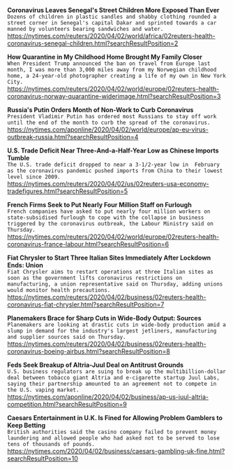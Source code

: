 **Coronavirus Leaves Senegal's Street Children More Exposed Than Ever**\
`Dozens of children in plastic sandles and shabby clothing rounded a street corner in Senegal's capital Dakar and sprinted towards a car manned by volunteers bearing sandwiches and water. `\
https://nytimes.com/reuters/2020/04/02/world/africa/02reuters-health-coronavirus-senegal-children.html?searchResultPosition=2

**How Quarantine in My Childhood Home Brought My Family Closer**\
`When President Trump announced the ban on travel from Europe last month, I was more than 3,000 miles away from my Norwegian childhood home, a 24-year-old photographer creating a life of my own in New York City.`\
https://nytimes.com/reuters/2020/04/02/world/europe/02reuters-health-coronavirus-norway-quarantine-widerimage.html?searchResultPosition=3

**Russia's Putin Orders Month of Non-Work to Curb Coronavirus**\
`President Vladimir Putin has ordered most Russians to stay off work until the end of the month to curb the spread of the coronavirus.`\
https://nytimes.com/aponline/2020/04/02/world/europe/ap-eu-virus-outbreak-russia.html?searchResultPosition=4

**U.S. Trade Deficit Near Three-And-a-Half-Year Low as Chinese Imports Tumble**\
`The U.S. trade deficit dropped to near a 3-1/2-year low in  February as the coronavirus pandemic pushed imports from China to their lowest level since 2009.`\
https://nytimes.com/reuters/2020/04/02/us/02reuters-usa-economy-tradefigures.html?searchResultPosition=5

**French Firms Seek to Put Nearly Four Million Staff on Furlough**\
`French companies have asked to put nearly four million workers on state-subsidised furlough to cope with the collapse in business triggered by the coronavirus outbreak, the Labour Ministry said on Thursday.`\
https://nytimes.com/reuters/2020/04/02/world/europe/02reuters-health-coronavirus-france-labour.html?searchResultPosition=6

**Fiat Chrysler to Start Three Italian Sites Immediately After Lockdown Ends: Union**\
`Fiat Chrysler aims to restart operations at three Italian sites as soon as the government lifts coronavirus restrictions on manufacturing, a union representative said on Thursday, adding unions would monitor health precautions.`\
https://nytimes.com/reuters/2020/04/02/business/02reuters-health-coronavirus-fiat-chrysler.html?searchResultPosition=7

**Planemakers Brace for Sharp Cuts in Wide-Body Output: Sources**\
`Planemakers are looking at drastic cuts in wide-body production amid a slump in demand for the industry's largest jetliners, manufacturing and supplier sources said on Thursday.`\
https://nytimes.com/reuters/2020/04/02/business/02reuters-health-coronavirus-boeing-airbus.html?searchResultPosition=8

**Feds Seek Breakup of Altria-Juul Deal on Antitrust Grounds**\
`U.S. business regulators are suing to break up the multibillion-dollar deal between tobacco giant Altria and e-cigarette startup Juul Labs, saying their partnership amounted to an agreement not to compete in the U.S. vaping market.`\
https://nytimes.com/aponline/2020/04/02/business/ap-us-juul-altria-competition.html?searchResultPosition=9

**Caesars Entertainment in U.K. Is Fined for Allowing Problem Gamblers to Keep Betting**\
`British authorities said the casino company failed to prevent money laundering and allowed people who had asked not to be served to lose tens of thousands of pounds.`\
https://nytimes.com/2020/04/02/business/caesars-gambling-uk-fine.html?searchResultPosition=10

